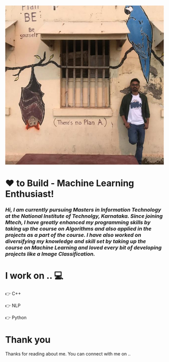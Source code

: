 
![alt text](https://github.com/rameezrz25/rameezrz25/blob/master/left-image.jpg)


# ❤ to Build - Machine Learning Enthusiast!
### _Hi, I am currently pursuing Masters in Information Technology at the National Institute of Technolgy, Karnataka. Since joining Mtech, I have greatly enhanced my programming skills by taking up the course on Algorithms and also applied in the projects as a part of the course. I have also worked on diversifying my knowledge and skill set by taking up the course on Machine Learning and loved every bit of developing projects like a Image Classification._
<!-- section - skills -->

# I work on .. 💻

:point_right: C++

:point_right: NLP

:point_right: Python 

<!-- section - skills -->
# Thank you 

Thanks for reading about me. You can connect with me on ..
